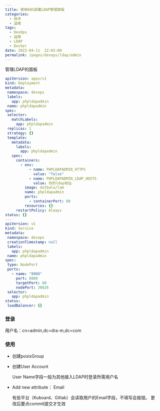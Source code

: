 ```yaml
---
title: 使用K8S部署LDAP管理面板
categories: 
  - 技术
  - 运维
tags: 
  - DevOps
  - 运维
  - LDAP
  - Docker
date: 2022-04-11  22:03:00
permalink: /pages/devops/ldap/admin
---
```

管理LDAP的面板
```yaml
apiVersion: apps/v1 
kind: Deployment 
metadata: 
 namespace: devops 
 labels: 
   app: phpldapadmin 
 name: phpldapadmin 
spec: 
 selector: 
   matchLabels: 
     app: phpldapadmin 
 replicas: 1 
 strategy: {} 
 template: 
   metadata: 
     labels: 
       app: phpldapadmin 
   spec: 
     containers: 
       - env: 
           - name: PHPLDAPADMIN_HTTPS 
             value: "false" 
           - name: PHPLDAPADMIN_LDAP_HOSTS 
             value: 你的ldap地址 
         image: dotbalo/lam 
         name: phpldapadmin 
         ports: 
           - containerPort: 80 
         resources: {} 
     restartPolicy: Always 
status: {} 
--- 
apiVersion: v1 
kind: Service 
metadata: 
 namespace: devops 
 creationTimestamp: null 
 labels: 
   app: phpldapadmin 
 name: phpldapadmin 
spec: 
 type: NodePort 
 ports: 
   - name: "8080" 
     port: 8080 
     targetPort: 80 
     nodePort: 30826
 selector: 
   app: phpldapadmin 
status: 
 loadBalancer: {}
```
### 登录
用户名：cn=admin,dc=dra-m,dc=com
### 使用
- 创建posixGroup
- 创建User Account

  User Name字段一般为其他接入LDAP时登录所需用户名
- Add new attribute： Email

  有些平台（Kuboard、Gitlab）会读取用户的Email字段，不填写会报错。
  更改后要点commit提交才生效